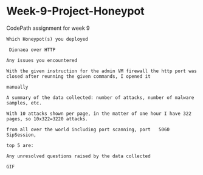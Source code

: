 # Week-9-Project-Honeypot
CodePath assignment for week 9

    Which Honeypot(s) you deployed
     
     Dionaea over HTTP
    
    Any issues you encountered
    
    With the given instruction for the admin VM firewall the http port was closed after reunning the given commands, I opened it 
    
    manually
    
    A summary of the data collected: number of attacks, number of malware samples, etc.
    
    With 10 attacks shown per page, in the matter of one hour I have 322 pages, so 10x322=3220 attacks.
    
    from all over the world including port scanning, port 	5060 	SipSession, 
    
    top 5 are:
    
    Any unresolved questions raised by the data collected
    
    GIF
    
